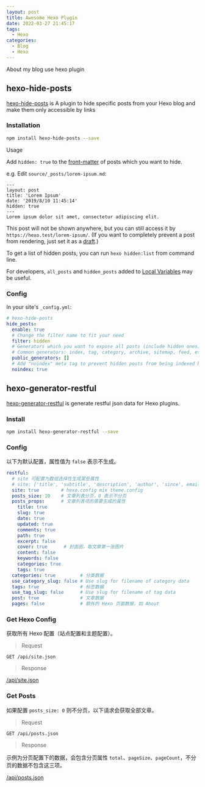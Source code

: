 ```yaml
---
layout: post
title: Awesome Hexo Plugin
date: 2022-03-27 21:45:17
tags:
  - Hexo
categories:
  - Blog
  - Hexo
---
```


About my blog use hexo plugin

## hexo-hide-posts

[hexo-hide-posts](https://github.com/prinsss/hexo-hide-posts) is A plugin to hide specific posts from your Hexo blog and make them only accessible by links

### Installation

``` bash
npm install hexo-hide-posts --save
```

Usage

Add `hidden: true` to the [front-matter](https://hexo.io/docs/front-matter) of posts which you want to hide.

e.g. Edit `source/_posts/lorem-ipsum.md`:

```text
---
layout: post
title: 'Lorem Ipsum'
date: '2019/8/10 11:45:14'
hidden: true
---
Lorem ipsum dolor sit amet, consectetur adipiscing elit.
```

This post will not be shown anywhere, but you can still access it by `https://hexo.test/lorem-ipsum/`. (If you want to completely prevent a post from rendering, just set it as a [draft](https://hexo.io/docs/writing.html#Drafts).)

To get a list of hidden posts, you can run `hexo hidden:list` from command line.

For developers, `all_posts` and `hidden_posts` added to [Local Variables](https://hexo.io/api/locals) may be useful.

### Config

In your site's `_config.yml`:

```yml
# hexo-hide-posts
hide_posts:
  enable: true
  # Change the filter name to fit your need
  filter: hidden
  # Generators which you want to expose all posts (include hidden ones) to.
  # Common generators: index, tag, category, archive, sitemap, feed, etc.
  public_generators: []
  # Add "noindex" meta tag to prevent hidden posts from being indexed by search engines
  noindex: true
```

## hexo-generator-restful

[hexo-generator-restful](https://github.com/yscoder/hexo-generator-restful) is generate restful json data for Hexo plugins.

### Install

```bash
npm install hexo-generator-restful --save
```

### Config

以下为默认配置，属性值为 `false` 表示不生成。

```yml
restful:
  # site 可配置为数组选择性生成某些属性
  # site: ['title', 'subtitle', 'description', 'author', 'since', email', 'favicon', 'avatar']
  site: true        # hexo.config mix theme.config
  posts_size: 10    # 文章列表分页，0 表示不分页
  posts_props:      # 文章列表项的需要生成的属性
    title: true
    slug: true
    date: true
    updated: true
    comments: true
    path: true
    excerpt: false
    cover: true      # 封面图，取文章第一张图片
    content: false
    keywords: false
    categories: true
    tags: true
  categories: true         # 分类数据
  use_category_slug: false # Use slug for filename of category data
  tags: true               # 标签数据
  use_tag_slug: false      # Use slug for filename of tag data
  post: true               # 文章数据
  pages: false             # 额外的 Hexo 页面数据，如 About
```

### Get Hexo Config

获取所有 Hexo 配置（站点配置和主题配置）。

> Request

```
GET /api/site.json
```

> Response

[/api/site.json](https://samzong.me/api/site.json)

### Get Posts

如果配置 `posts_size: 0` 则不分页，以下请求会获取全部文章。

> Request

```
GET /api/posts.json
```

> Response

示例为分页配置下的数据，会包含分页属性 `total`、`pageSize`、`pageCount`，不分页的数据不包含这三项。

[/api/posts.json](https://samzong.me/api/posts.json)
